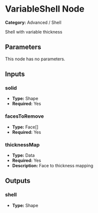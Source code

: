 
# VariableShell Node

**Category:** Advanced / Shell

Shell with variable thickness

## Parameters

This node has no parameters.

## Inputs


### solid
- **Type:** Shape
- **Required:** Yes



### facesToRemove
- **Type:** Face[]
- **Required:** Yes



### thicknessMap
- **Type:** Data
- **Required:** Yes
- **Description:** Face to thickness mapping


## Outputs


### shell
- **Type:** Shape




